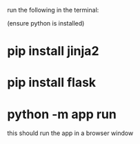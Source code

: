 run the following in the terminal:

(ensure python is installed)

# pip install jinja2
# pip install flask
# python -m app run

this should run the app in a browser window
